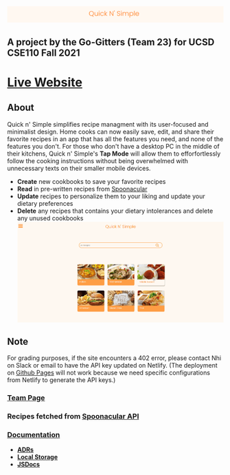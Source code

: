 ![website title](https://github.com/cse110-fa21-group23/cse110-fa21-group23/blob/main/admin/branding/website/title.png)
## A project by the Go-Gitters (Team 23) for UCSD CSE110 Fall 2021
# [Live Website](https://compassionate-bardeen-fe4d03.netlify.app/)


## About
Quick n' Simple simplifies recipe managment with its user-focused and minimalist design. Home cooks can now easily save, edit, and share their favorite recipes in an app that has all the features you need, and none of the features you don't.
For those who don't have a desktop PC in the middle of their kitchens, Quick n' Simple's **Tap Mode** will allow them to efforfortlessly follow the cooking instructions without being overwhelmed with unnecessary texts on their smaller mobile devices. 

- **Create** new cookbooks to save your favorite recipes
- **Read** in pre-written recipes from [Spoonacular](https://spoonacular.com/food-api)
- **Update** recipes to personalize them to your liking and update your dietary preferences 
- **Delete** any recipes that contains your dietary intolerances and delete any unused cookbooks
![website demo](https://github.com/cse110-fa21-group23/cse110-fa21-group23/blob/main/admin/branding/website/homepage.gif)




## Note
For grading purposes, if the site encounters a 402 error, please contact Nhi on Slack or email to have the API key updated on Netlify.
(The deployment on [Github Pages](https://cse110-fa21-group23.github.io/cse110-fa21-group23/source/index.html) will not work because we need specific configurations from Netlify to generate the API keys.)     
### **[Team Page](https://github.com/cse110-fa21-group23/cse110-fa21-group23/blob/3cb6393f7a3213ab7a535056b8904a647cdeba15/admin/team.md)**
### Recipes fetched from [Spoonacular API](https://spoonacular.com/food-api)

### [Documentation](https://github.com/cse110-fa21-group23/cse110-fa21-group23/tree/main/specs)
- **[ADRs](https://github.com/cse110-fa21-group23/cse110-fa21-group23/tree/main/specs/adrs)**
- **[Local Storage](https://github.com/cse110-fa21-group23/cse110-fa21-group23/tree/main/specs/storage)**
- **[JSDocs](https://cse110-fa21-group23.github.io/cse110-fa21-group23/source/scripts/jsdocs/index.html)**
